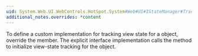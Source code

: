 ```yaml
---
uid: System.Web.UI.WebControls.HotSpot.System#Web#UI#IStateManager#TrackViewState
additional_notes.overrides: *content
---
```


<p>To define a custom implementation for tracking view state for a <xref href="System.Web.UI.WebControls.HotSpot"></xref> object, override the <xref href="System.Web.UI.WebControls.HotSpot.TrackViewState"></xref> member. The explicit interface implementation calls the <xref href="System.Web.UI.WebControls.HotSpot.TrackViewState"></xref> method to initialize view-state tracking for the object.</p>


